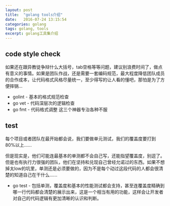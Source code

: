 ```yaml
---
layout: post
title:  "golang tools介绍"
date:   2016-07-24 13:15:54
categories: golang
tags: golang, tools
excerpt: golang工具集介绍
---
```


## code style check
如果还在跟异教徒争辩什么大括号，tab空格等等问题，建议别浪费时间了，做点有意义的事情。如果是团队作战，还是需要一套编码规范，最大程度降低团队成员的合作成本，让代码格式风格尽量统一，至少得写的让人看的懂吧，那怕是为了方便摔锅...
 - golint - 基本的格式规范检查
 - go vet - 代码深层次的逻辑检查
 - go fmt - 代码格式调整
这三个神器专治各种不服

## test
每个项目或者团队在最开始都会说，我们要做单元测试，我们的覆盖度要打到80%以上......


但是现实是，他们可能连最基本的单测都不会自己写，还能指望覆盖度，别逗了。但是也有执行力很强的团队，他们在坚持和兑现自己曾经允诺过的东西。如果不想掉太low的坑里，单测还是必须要做的，因为不是每个动过这段代码的人都会很清楚的知道自己在干什么......
 - go test - 包括单测，覆盖度和基本的性能测试都会支持，甚至连覆盖度精确到哪一行代码都会清楚的展示出来，这是一个相当有用的功能，这样会让开发者对自己的代码逻辑有更加清晰的认识和判断。
